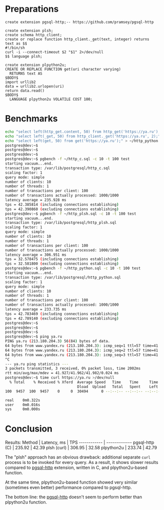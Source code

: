 Preparations
===

```
create extension pgsql-http;-- https://github.com/pramsey/pgsql-http

create extension plsh;
create schema http_client;
create or replace function http_client._get(text, integer) returns text as $$
#!/bin/sh
curl -i --connect-timeout $2 "$1" 2>/dev/null
$$ language plsh;

create extension plpython2u;
CREATE OR REPLACE FUNCTION get(uri character varying)
  RETURNS text AS
$BODY$
import urllib2
data = urllib2.urlopen(uri)
return data.read()
$BODY$
  LANGUAGE plpython2u VOLATILE COST 100;
```

Benchmarks
===
```sh
echo "select left(http_get.content, 50) from http_get('https://ya.ru');" > ~/http_c.sql
echo "select left(_get, 50) from http_client._get('https://ya.ru', 2);" > ~/http_plsh.sql
echo "select left(get, 50) from get('https://ya.ru');" > ~/http_python.sql
postgres@dev:~$
postgres@dev:~$
postgres@dev:~$
postgres@dev:~$ pgbench -f ~/http_c.sql -c 10 -t 100 test
starting vacuum...end.
transaction type: /var/lib/postgresql/http_c.sql
scaling factor: 1
query mode: simple
number of clients: 10
number of threads: 1
number of transactions per client: 100
number of transactions actually processed: 1000/1000
latency average = 235.928 ms
tps = 42.385814 (including connections establishing)
tps = 42.390860 (excluding connections establishing)
postgres@dev:~$ pgbench -f ~/http_plsh.sql -c 10 -t 100 test
starting vacuum...end.
transaction type: /var/lib/postgresql/http_plsh.sql
scaling factor: 1
query mode: simple
number of clients: 10
number of threads: 1
number of transactions per client: 100
number of transactions actually processed: 1000/1000
latency average = 306.951 ms
tps = 32.578475 (including connections establishing)
tps = 32.581800 (excluding connections establishing)
postgres@dev:~$ pgbench -f ~/http_python.sql -c 10 -t 100 test
starting vacuum...end.
transaction type: /var/lib/postgresql/http_python.sql
scaling factor: 1
query mode: simple
number of clients: 10
number of threads: 1
number of transactions per client: 100
number of transactions actually processed: 1000/1000
latency average = 233.735 ms
tps = 42.783469 (including connections establishing)
tps = 42.789140 (excluding connections establishing)
postgres@dev:~$
postgres@dev:~$
postgres@dev:~$
postgres@dev:~$ ping ya.ru
PING ya.ru (213.180.204.3) 56(84) bytes of data.
64 bytes from www.yandex.ru (213.180.204.3): icmp_seq=1 ttl=57 time=41.9 ms
64 bytes from www.yandex.ru (213.180.204.3): icmp_seq=2 ttl=57 time=41.9 ms
64 bytes from www.yandex.ru (213.180.204.3): icmp_seq=3 ttl=57 time=41.9 ms
^C
--- ya.ru ping statistics ---
3 packets transmitted, 3 received, 0% packet loss, time 2002ms
rtt min/avg/max/mdev = 41.927/41.962/41.982/0.024 ms
postgres@dev:~$ time curl https://ya.ru >/dev/null
  % Total    % Received % Xferd  Average Speed   Time    Time     Time  Current
                                 Dload  Upload   Total   Spent    Left  Speed
100  9457  100  9457    0     0  30494      0 --:--:-- --:--:-- --:--:-- 30704

real    0m0.322s
user    0m0.016s
sys     0m0.000s
```

Conclusion
===
Results:
Method | Latency, ms | TPS
------------ | -------------
pgsql-http (C) | 235.92 | 42.39
plsh (curl) | 306.95 | 32.58
plpython2u | 233.74 | 42.79

The "plsh" approach has an obvious drawback: additional separate `curl` process is to be invoked for every query. 
As a result, it shows slower results compared to [pgsql-http](https://github.com/pramsey/pgsql-http) 
extension, written in C, and plpython2u-based function.

At the same time, plpython2u-based function showed very similar (sometimes even better) performance compared to pgsql-http.

The bottom line: the [pgsql-http](https://github.com/pramsey/pgsql-http) doesn't seem to perform better than plpython2u function.
